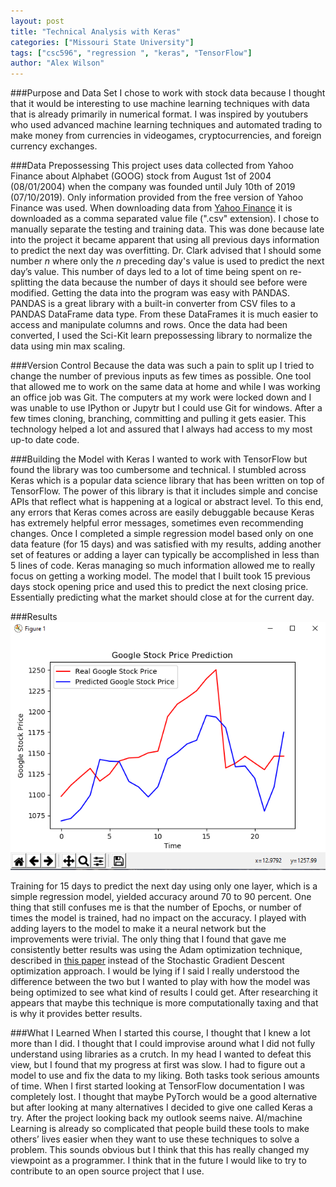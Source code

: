 ```yaml
---
layout: post
title: "Technical Analysis with Keras"
categories: ["Missouri State University"]
tags: ["csc596", "regression ", "keras", "TensorFlow"]
author: "Alex Wilson"
---
```


###Purpose and Data Set
I chose to work with stock data because I thought that it would be interesting to use machine learning
techniques with data that is already primarily in numerical format. I was inspired by youtubers who used
advanced machine learning techniques and automated trading to make money from currencies in videogames,
cryptocurrencies, and foreign currency exchanges. 

###Data Prepossessing
This project uses data collected from Yahoo Finance about Alphabet (GOOG) stock from August 1st of 2004 
(08/01/2004) when the company was founded until July 10th of 2019 (07/10/2019). Only information provided 
from the free version of Yahoo Finance was used. When downloading data from [Yahoo Finance](https://www.yahoo.com/finance) 
it is downloaded as a comma separated value file (".csv" extension). I chose to manually separate the testing and training
data. This was done because late into the project it became apparent that using all previous days information to predict
the next day was overfitting. Dr. Clark advised that I should some number <i>n</i> where only the <i>n</i> preceding day's
value is used to predict the next day’s value. This number of days led to a lot of time being spent on re-splitting the data
because the number of days it should see before were modified. Getting the data into the program was easy with PANDAS.
PANDAS is a great library with a built-in converter from CSV files to a PANDAS DataFrame data type. From these DataFrames
it is much easier to access and manipulate columns and rows. Once the data had been converted, I used the Sci-Kit learn
prepossessing library to normalize the data using min max scaling.

###Version Control
Because the data was such a pain to split up I tried to change the number of previous inputs 
as few times as possible. One tool that allowed me to work on the same data at home and while I was working
an office job was Git. The computers at my work were locked down and I was unable to use IPython or Jupytr
but I could use Git for windows. After a few times cloning, branching, committing and pulling it gets easier. This 
technology helped a lot and assured that I always had access to my most up-to date code.

###Building the Model with Keras
I wanted to work with TensorFlow but found the library was too cumbersome and technical. I stumbled across Keras which
is a popular data science library that has been written on top of TensorFlow. The power of this library is that it includes
simple and concise APIs that reflect what is happening at a logical or abstract level. To this end, any errors that Keras
comes across are easily debuggable because Keras has extremely helpful error messages, sometimes even recommending changes.
Once I completed a simple regression model based only on one data feature (for 15 days) and was satisfied with my results,
adding another set of features or adding a layer can typically be accomplished in less than 5 lines of code. Keras managing
so much information allowed me to really focus on getting a working model. The model that I built took 15 previous days 
stock opening price and used this to predict the next closing price. Essentially predicting what the market should close
at for the current day. 


###Results
![Predicted and Real Stock Price in Dollars vs Time in Days](/assets/2019-08-08-report-technical-analysis/StockGraph.png)

Training for 15 days to predict the next day using only one layer, which is a simple regression model, yielded accuracy
around 70 to 90 percent. One thing that still confuses me is that the number of Epochs, or number of times the model is 
trained, had no impact on the accuracy. I played with adding layers to the model to make it a neural network but the
improvements were trivial. The only thing that I found that gave me consistently better results was using the Adam
optimization technique, described in [this paper](https://arxiv.org/abs/1412.6980v8) instead of the Stochastic Gradient 
Descent optimization approach. I would be lying if I said I really understood the difference between the two but I
wanted to play with how the model was being optimized to see what kind of results I could get. After researching it appears
that maybe this technique is more computationally taxing and that is why it provides better results.


###What I Learned
When I started this course, I thought that I knew a lot more than I did. I thought that I could improvise around what I did
not fully understand using libraries as a crutch. In my head I wanted to defeat this view, but I found that my progress at
first was slow. I had to figure out a model to use and fix the data to my liking. Both tasks took serious amounts
of time. When I first started looking at TensorFlow documentation I was completely lost. I thought that maybe PyTorch
would be a good alternative but after looking at many alternatives I decided to give one called Keras a try. After the
project looking back my outlook seems naive. AI/machine Learning is already so complicated that people build these tools
to make others’ lives easier when they want to use these techniques to solve a problem. This sounds obvious but I think 
that this has really changed my viewpoint as a programmer. I think that in the future I would like to try to contribute 
to an open source project that I use.
